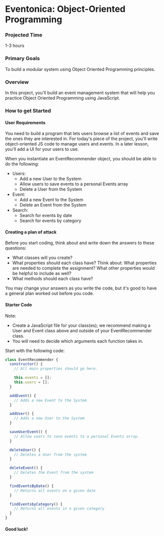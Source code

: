 # Eventonica: Object-Oriented Programming

### Projected Time

1-3 hours

### Primary Goals

To build a modular system using Object Oriented Programming principles.

### Overview

In this project, you'll build an event management system that will help you practice Object Oriented Programming using JavaScript.

### How to get Started

#### User Requirements

You need to build a program that lets users browse a list of events and save the ones they are interested in. For today's piece of the project, you'll write object-oriented JS code to manage users and events. In a later lesson, you'll add a UI for your users to use.

When you instantiate an EventRecommender object, you should be able to do the following:

- Users:
  - Add a new User to the System
  - Allow users to save events to a personal Events array
  - Delete a User from the System
- Event:
  - Add a new Event to the System
  - Delete an Event from the System
- Search:
  - Search for events by date
  - Search for events by category

#### Creating a plan of attack

Before you start coding, think about and write down the answers to these questions:

- What classes will you create?
- What properties should each class have? Think about: What properties are needed to complete the assignment? What other properties would be helpful to include as well?
- What methods should each class have?

You may change your answers as you write the code, but it's good to have a general plan worked out before you code.

#### Starter Code

Note:

- Create a JavaScript file for your class(es); we recommend making a User and Event class above and outside of your EventRecommender class.
- You will need to decide which arguments each function takes in.

Start with the following code:

```javascript
class EventRecommender {
  constructor() {
    // All main properties should go here.

    this.events = [];
    this.users = [];
  }

  addEvent() {
    // Adds a new Event to the System
  }

  addUser() {
    // Adds a new User to the System
  }

  saveUserEvent() {
    // Allow users to save events to a personal Events array.
  }

  deleteUser() {
    // Deletes a User from the system
  }

  deleteEvent() {
    // Deletes the Event from the system
  }

  findEventsByDate() {
    // Returns all events on a given date
  }

  findEventsbyCategory() {
    // Returns all events in a given category
  }
}
```

#### Good luck!
